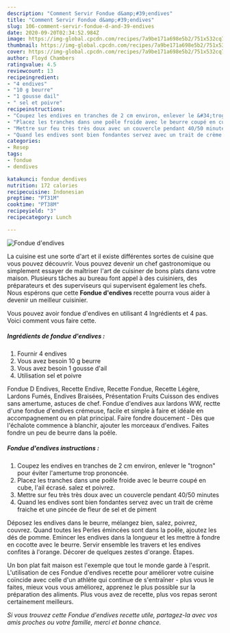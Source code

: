 ```yaml
---
description: "Comment Servir Fondue d&amp;#39;endives"
title: "Comment Servir Fondue d&amp;#39;endives"
slug: 106-comment-servir-fondue-d-and-39-endives
date: 2020-09-20T02:34:52.984Z
image: https://img-global.cpcdn.com/recipes/7a9be171a698e5b2/751x532cq70/fondue-dendives-photo-principale-de-la-recette.jpg
thumbnail: https://img-global.cpcdn.com/recipes/7a9be171a698e5b2/751x532cq70/fondue-dendives-photo-principale-de-la-recette.jpg
cover: https://img-global.cpcdn.com/recipes/7a9be171a698e5b2/751x532cq70/fondue-dendives-photo-principale-de-la-recette.jpg
author: Floyd Chambers
ratingvalue: 4.5
reviewcount: 13
recipeingredient:
- "4 endives"
- "10 g beurre"
- "1 gousse dail"
- " sel et poivre"
recipeinstructions:
- "Coupez les endives en tranches de 2 cm environ, enlever le &#34;trognon&#34; pour éviter l&#39;amertume trop prononcée."
- "Placez les tranches dans une poêle froide avec le beurre coupé en cube, l&#39;ail écrasé. salez et poivrez."
- "Mettre sur feu très très doux avec un couvercle pendant 40/50 minutes"
- "Quand les endives sont bien fondantes servez avec un trait de crème fraiche et une pincée de fleur de sel et de piment"
categories:
- Resep
tags:
- fondue
- dendives

katakunci: fondue dendives 
nutrition: 172 calories
recipecuisine: Indonesian
preptime: "PT31M"
cooktime: "PT38M"
recipeyield: "3"
recipecategory: Lunch

---
```



![Fondue d&#39;endives](https://img-global.cpcdn.com/recipes/7a9be171a698e5b2/751x532cq70/fondue-dendives-photo-principale-de-la-recette.jpg)

La cuisine est une sorte d'art et il existe différentes sortes de cuisine que vous pouvez découvrir. Vous pouvez devenir un chef gastronomique ou simplement essayer de maîtriser l'art de cuisiner de bons plats dans votre maison. Plusieurs tâches au bureau font appel à des cuisiniers, des préparateurs et des superviseurs qui supervisent également les chefs. Nous espérons que cette <strong> Fondue d&#39;endives </strong> recette pourra vous aider à devenir un meilleur cuisinier.

<!--inarticleads1-->

Vous pouvez avoir fondue d&#39;endives en utilisant 4 Ingrédients et 4 pas. Voici comment vous faire cette.

##### Ingrédients de fondue d&#39;endives :

1. Fournir 4 endives
1. Vous avez besoin 10 g beurre
1. Vous avez besoin 1 gousse d&#39;ail
1. Utilisation  sel et poivre


Fondue D Endives, Recette Endive, Recette Fondue, Recette Légère, Lardons Fumés, Endives Braisées, Présentation Fruits Cuisson des endives sans amertume, astuces de chef. Fondue d&#39;endives aux lardons WW, rectte d&#39;une fondue d&#39;endives crémeuse, facile et simple à faire et idéale en accompagnement ou en plat principal. Faire fondre doucement - Dès que l&#39;échalote commence à blanchir, ajouter les morceaux d&#39;endives. Faites fondre un peu de beurre dans la poêle. 

<!--inarticleads2-->

##### Fondue d&#39;endives instructions :

1. Coupez les endives en tranches de 2 cm environ, enlever le &#34;trognon&#34; pour éviter l&#39;amertume trop prononcée.
1. Placez les tranches dans une poêle froide avec le beurre coupé en cube, l&#39;ail écrasé. salez et poivrez.
1. Mettre sur feu très très doux avec un couvercle pendant 40/50 minutes
1. Quand les endives sont bien fondantes servez avec un trait de crème fraiche et une pincée de fleur de sel et de piment


Déposez les endives dans le beurre, mélangez bien, salez, poivrez, couvrez. Quand toutes les Perles émincées sont dans la poêle, ajoutez les dés de pomme. Emincer les endives dans la longueur et les mettre à fondre en cocotte avec le beurre. Servir ensemble les travers et les endives confites à l&#39;orange. Décorer de quelques zestes d&#39;orange. Étapes. 

<!--inarticleads1-->

<p>
Un bon plat fait maison est l'exemple que tout le monde garde à l'esprit. L'utilisation de ces Fondue d&#39;endives recette pour améliorer votre cuisine coïncide avec celle d'un athlète qui continue de s'entraîner - plus vous le faites, mieux vous vous améliorez, apprenez le plus possible sur la préparation des aliments. Plus vous avez de recette, plus vos repas seront certainement meilleurs.
</p>

<p>
<i>Si vous trouvez cette Fondue d&#39;endives recette utile, partagez-la avec vos amis proches ou votre famille, merci et bonne chance.</i>
</p>

